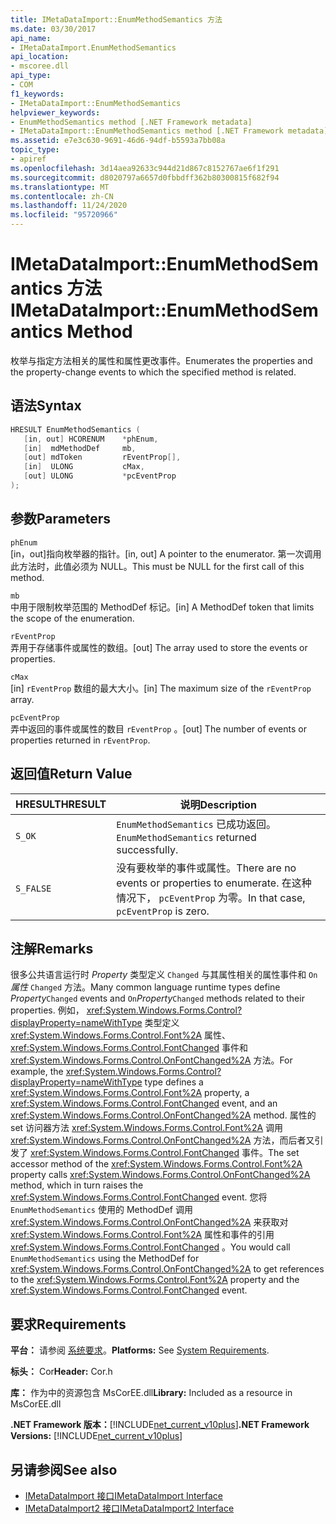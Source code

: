 ```yaml
---
title: IMetaDataImport::EnumMethodSemantics 方法
ms.date: 03/30/2017
api_name:
- IMetaDataImport.EnumMethodSemantics
api_location:
- mscoree.dll
api_type:
- COM
f1_keywords:
- IMetaDataImport::EnumMethodSemantics
helpviewer_keywords:
- EnumMethodSemantics method [.NET Framework metadata]
- IMetaDataImport::EnumMethodSemantics method [.NET Framework metadata]
ms.assetid: e7e3c630-9691-46d6-94df-b5593a7bb08a
topic_type:
- apiref
ms.openlocfilehash: 3d14aea92633c944d21d867c8152767ae6f1f291
ms.sourcegitcommit: d8020797a6657d0fbbdff362b80300815f682f94
ms.translationtype: MT
ms.contentlocale: zh-CN
ms.lasthandoff: 11/24/2020
ms.locfileid: "95720966"
---
```

# <a name="imetadataimportenummethodsemantics-method"></a><span data-ttu-id="9beea-102">IMetaDataImport::EnumMethodSemantics 方法</span><span class="sxs-lookup"><span data-stu-id="9beea-102">IMetaDataImport::EnumMethodSemantics Method</span></span>

<span data-ttu-id="9beea-103">枚举与指定方法相关的属性和属性更改事件。</span><span class="sxs-lookup"><span data-stu-id="9beea-103">Enumerates the properties and the property-change events to which the specified method is related.</span></span>  
  
## <a name="syntax"></a><span data-ttu-id="9beea-104">语法</span><span class="sxs-lookup"><span data-stu-id="9beea-104">Syntax</span></span>  
  
```cpp  
HRESULT EnumMethodSemantics (  
   [in, out] HCORENUM    *phEnum,  
   [in]  mdMethodDef     mb,
   [out] mdToken         rEventProp[],  
   [in]  ULONG           cMax,  
   [out] ULONG           *pcEventProp  
);  
```  
  
## <a name="parameters"></a><span data-ttu-id="9beea-105">参数</span><span class="sxs-lookup"><span data-stu-id="9beea-105">Parameters</span></span>  

 `phEnum`  
 <span data-ttu-id="9beea-106">[in，out]指向枚举器的指针。</span><span class="sxs-lookup"><span data-stu-id="9beea-106">[in, out] A pointer to the enumerator.</span></span> <span data-ttu-id="9beea-107">第一次调用此方法时，此值必须为 NULL。</span><span class="sxs-lookup"><span data-stu-id="9beea-107">This must be NULL for the first call of this method.</span></span>  
  
 `mb`  
 <span data-ttu-id="9beea-108">中用于限制枚举范围的 MethodDef 标记。</span><span class="sxs-lookup"><span data-stu-id="9beea-108">[in] A MethodDef token that limits the scope of the enumeration.</span></span>  
  
 `rEventProp`  
 <span data-ttu-id="9beea-109">弄用于存储事件或属性的数组。</span><span class="sxs-lookup"><span data-stu-id="9beea-109">[out] The array used to store the events or properties.</span></span>  
  
 `cMax`  
 <span data-ttu-id="9beea-110">[in] `rEventProp` 数组的最大大小。</span><span class="sxs-lookup"><span data-stu-id="9beea-110">[in] The maximum size of the `rEventProp` array.</span></span>  
  
 `pcEventProp`  
 <span data-ttu-id="9beea-111">弄中返回的事件或属性的数目 `rEventProp` 。</span><span class="sxs-lookup"><span data-stu-id="9beea-111">[out] The number of events or properties returned in `rEventProp`.</span></span>  
  
## <a name="return-value"></a><span data-ttu-id="9beea-112">返回值</span><span class="sxs-lookup"><span data-stu-id="9beea-112">Return Value</span></span>  
  
|<span data-ttu-id="9beea-113">HRESULT</span><span class="sxs-lookup"><span data-stu-id="9beea-113">HRESULT</span></span>|<span data-ttu-id="9beea-114">说明</span><span class="sxs-lookup"><span data-stu-id="9beea-114">Description</span></span>|  
|-------------|-----------------|  
|`S_OK`|<span data-ttu-id="9beea-115">`EnumMethodSemantics` 已成功返回。</span><span class="sxs-lookup"><span data-stu-id="9beea-115">`EnumMethodSemantics` returned successfully.</span></span>|  
|`S_FALSE`|<span data-ttu-id="9beea-116">没有要枚举的事件或属性。</span><span class="sxs-lookup"><span data-stu-id="9beea-116">There are no events or properties to enumerate.</span></span> <span data-ttu-id="9beea-117">在这种情况下， `pcEventProp` 为零。</span><span class="sxs-lookup"><span data-stu-id="9beea-117">In that case, `pcEventProp` is zero.</span></span>|  
  
## <a name="remarks"></a><span data-ttu-id="9beea-118">注解</span><span class="sxs-lookup"><span data-stu-id="9beea-118">Remarks</span></span>  

 <span data-ttu-id="9beea-119">很多公共语言运行时 *Property* 类型定义 `Changed` 与其属性相关的属性事件和 `On` *属性* `Changed` 方法。</span><span class="sxs-lookup"><span data-stu-id="9beea-119">Many common language runtime types define *Property*`Changed` events and `On`*Property*`Changed` methods related to their properties.</span></span> <span data-ttu-id="9beea-120">例如， <xref:System.Windows.Forms.Control?displayProperty=nameWithType> 类型定义 <xref:System.Windows.Forms.Control.Font%2A> 属性、 <xref:System.Windows.Forms.Control.FontChanged> 事件和 <xref:System.Windows.Forms.Control.OnFontChanged%2A> 方法。</span><span class="sxs-lookup"><span data-stu-id="9beea-120">For example, the <xref:System.Windows.Forms.Control?displayProperty=nameWithType> type defines a <xref:System.Windows.Forms.Control.Font%2A> property, a <xref:System.Windows.Forms.Control.FontChanged> event, and an <xref:System.Windows.Forms.Control.OnFontChanged%2A> method.</span></span> <span data-ttu-id="9beea-121">属性的 set 访问器方法 <xref:System.Windows.Forms.Control.Font%2A> 调用 <xref:System.Windows.Forms.Control.OnFontChanged%2A> 方法，而后者又引发了 <xref:System.Windows.Forms.Control.FontChanged> 事件。</span><span class="sxs-lookup"><span data-stu-id="9beea-121">The set accessor method of the <xref:System.Windows.Forms.Control.Font%2A> property calls <xref:System.Windows.Forms.Control.OnFontChanged%2A> method, which in turn raises the <xref:System.Windows.Forms.Control.FontChanged> event.</span></span> <span data-ttu-id="9beea-122">您将 `EnumMethodSemantics` 使用的 MethodDef 调用 <xref:System.Windows.Forms.Control.OnFontChanged%2A> 来获取对 <xref:System.Windows.Forms.Control.Font%2A> 属性和事件的引用 <xref:System.Windows.Forms.Control.FontChanged> 。</span><span class="sxs-lookup"><span data-stu-id="9beea-122">You would call `EnumMethodSemantics` using the MethodDef for <xref:System.Windows.Forms.Control.OnFontChanged%2A> to get references to the <xref:System.Windows.Forms.Control.Font%2A> property and the <xref:System.Windows.Forms.Control.FontChanged> event.</span></span>  
  
## <a name="requirements"></a><span data-ttu-id="9beea-123">要求</span><span class="sxs-lookup"><span data-stu-id="9beea-123">Requirements</span></span>  

 <span data-ttu-id="9beea-124">**平台：** 请参阅 [系统要求](../../get-started/system-requirements.md)。</span><span class="sxs-lookup"><span data-stu-id="9beea-124">**Platforms:** See [System Requirements](../../get-started/system-requirements.md).</span></span>  
  
 <span data-ttu-id="9beea-125">**标头：** Cor</span><span class="sxs-lookup"><span data-stu-id="9beea-125">**Header:** Cor.h</span></span>  
  
 <span data-ttu-id="9beea-126">**库：** 作为中的资源包含 MsCorEE.dll</span><span class="sxs-lookup"><span data-stu-id="9beea-126">**Library:** Included as a resource in MsCorEE.dll</span></span>  
  
 <span data-ttu-id="9beea-127">**.NET Framework 版本：**[!INCLUDE[net_current_v10plus](../../../../includes/net-current-v10plus-md.md)]</span><span class="sxs-lookup"><span data-stu-id="9beea-127">**.NET Framework Versions:** [!INCLUDE[net_current_v10plus](../../../../includes/net-current-v10plus-md.md)]</span></span>  
  
## <a name="see-also"></a><span data-ttu-id="9beea-128">另请参阅</span><span class="sxs-lookup"><span data-stu-id="9beea-128">See also</span></span>

- [<span data-ttu-id="9beea-129">IMetaDataImport 接口</span><span class="sxs-lookup"><span data-stu-id="9beea-129">IMetaDataImport Interface</span></span>](imetadataimport-interface.md)
- [<span data-ttu-id="9beea-130">IMetaDataImport2 接口</span><span class="sxs-lookup"><span data-stu-id="9beea-130">IMetaDataImport2 Interface</span></span>](imetadataimport2-interface.md)
